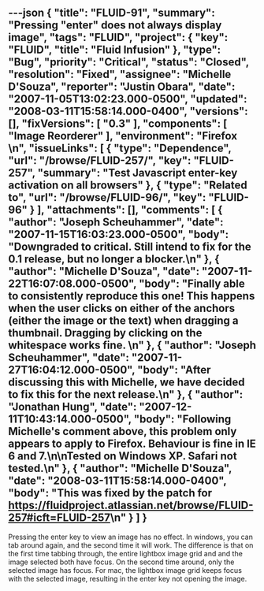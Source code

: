 ---json
{
  "title": "FLUID-91",
  "summary": "Pressing \"enter\" does not always display image",
  "tags": "FLUID",
  "project": {
    "key": "FLUID",
    "title": "Fluid Infusion"
  },
  "type": "Bug",
  "priority": "Critical",
  "status": "Closed",
  "resolution": "Fixed",
  "assignee": "Michelle D'Souza",
  "reporter": "Justin Obara",
  "date": "2007-11-05T13:02:23.000-0500",
  "updated": "2008-03-11T15:58:14.000-0400",
  "versions": [],
  "fixVersions": [
    "0.3"
  ],
  "components": [
    "Image Reorderer"
  ],
  "environment": "Firefox&#x20;\n",
  "issueLinks": [
    {
      "type": "Dependence",
      "url": "/browse/FLUID-257/",
      "key": "FLUID-257",
      "summary": "Test Javascript enter-key activation on all browsers"
    },
    {
      "type": "Related to",
      "url": "/browse/FLUID-96/",
      "key": "FLUID-96"
    }
  ],
  "attachments": [],
  "comments": [
    {
      "author": "Joseph Scheuhammer",
      "date": "2007-11-15T16:03:23.000-0500",
      "body": "Downgraded to critical.  Still intend to fix for the 0.1 release, but no longer a blocker.\n"
    },
    {
      "author": "Michelle D'Souza",
      "date": "2007-11-22T16:07:08.000-0500",
      "body": "Finally able to consistently reproduce this one! This happens when the user clicks on either of the anchors (either the image or the text) when dragging a thumbnail. Dragging by clicking on the whitespace works fine.&#x20;\n"
    },
    {
      "author": "Joseph Scheuhammer",
      "date": "2007-11-27T16:04:12.000-0500",
      "body": "After discussing this with Michelle, we have decided to fix this for the next release.\n"
    },
    {
      "author": "Jonathan Hung",
      "date": "2007-12-11T10:43:14.000-0500",
      "body": "Following Michelle's comment above, this problem only appears to apply to Firefox. Behaviour is fine in IE 6 and 7.\n\nTested on Windows XP. Safari not tested.\n"
    },
    {
      "author": "Michelle D'Souza",
      "date": "2008-03-11T15:58:14.000-0400",
      "body": "This was fixed by the patch for <https://fluidproject.atlassian.net/browse/FLUID-257#icft=FLUID-257>\n"
    }
  ]
}
---
Pressing the enter key to view an image has no effect. In windows, you can tab around again, and the second time it will work. The difference is that on the first time tabbing through, the entire lightbox image grid and and the image selected both have focus. On the second time around, only the selected image has focus. For mac, the lightbox image grid keeps focus with the selected image, resulting in the enter key not opening the image.

        